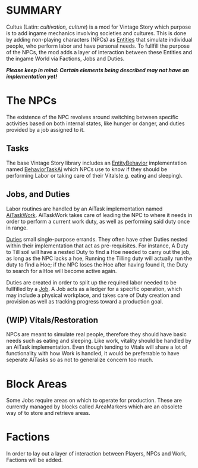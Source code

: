 # SUMMARY

Cultus (Latin: *cultivation, culture*) is a mod for Vintage Story which purpose is to add ingame mechanics involving societies and cultures.
This is done by adding non-playing characters (NPCs) as [Entities](https://apidocs.vintagestory.at/api/Vintagestory.API.Common.EntityAgent.html) that simulate individual people, who perform labor and have personal needs. To fullfill the purpose of the NPCs, the mod adds a layer of interaction between these Entities and the ingame World via Factions, Jobs and Duties.

***Please keep in mind: Certain elements being described may not have an implementation yet!***

# The NPCs

The existence of the NPC revolves around switching between specific activities based on both internal states, like hunger or danger, and duties provided by a job assigned to it.

## Tasks

The base Vintage Story library includes an [EntityBehavior](https://apidocs.vintagestory.at/api/Vintagestory.API.Common.Entities.EntityBehavior.html) implementation named [BehaviorTaskAi](https://github.com/anegostudios/vsessentialsmod/blob/master/Entity/AI/Task/BehaviorTaskAI.cs) which NPCs use to know if they should be performing Labor or taking care of their Vitals(e.g. eating and sleeping). 

## Jobs, and Duties

Labor routines are handled by an AiTask implementation named [AiTaskWork](https://github.com/tylermcwilliams/dominions/blob/master/mods/cultus/src/NPC/Tasks/AiTaskWork.cs).
AiTaskWork takes care of leading the NPC to where it needs in order to perform a current work duty, as well as performing said duty once in range. 

[Duties](https://github.com/tylermcwilliams/dominions/blob/master/mods/cultus/src/Work/Duties/IDuty.cs) small single-purpose errands. They often have other Duties nested within
their implementation that act as pre-requisites. For instance, A Duty to Till soil will have a nested Duty to find a Hoe needed to carry out the job, as long as the NPC lacks
a hoe, Running the Tilling duty will actually run the duty to find a Hoe; if the NPC loses the Hoe after having found it, the Duty to search for a Hoe will become active again.

Duties are created in order to split up the required labor needed to be fullfilled by a [Job](https://github.com/tylermcwilliams/dominions/tree/master/mods/cultus/src/Work/Jobs).
A Job acts as a ledger for a specific operation, which may include a physical workplace, and takes care of Duty creation and provision as well as tracking progress toward a production goal.


## (WIP) Vitals/Restoration

NPCs are meant to simulate real people, therefore they should have basic needs such as eating and sleeping. Like work, vitality should be handled by an AiTask implementation. Even though tending to Vitals will share a lot of functionality with how Work is handled, it would be preferrable to have seperate AiTasks so as not to generalize concern too much.

# Block Areas

Some Jobs require areas on which to operate for production. These are currently managed by blocks called AreaMarkers which are an obsolete way of to store and retrieve areas. 

# Factions

In order to lay out a layer of interaction between Players, NPCs and Work, Factions will be added.



